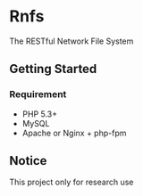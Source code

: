 Rnfs
====

The RESTful Network File System

## Getting Started

### Requirement

* PHP 5.3+
* MySQL
* Apache or Nginx + php-fpm

## Notice

This project only for research use